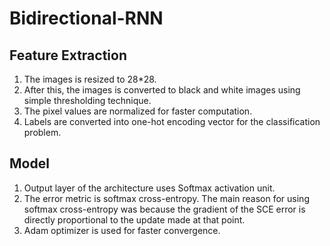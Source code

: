 # Bidirectional-RNN

## Feature Extraction
1. The images is resized to 28*28. 
2. After this, the images is converted to black and white images using simple thresholding technique.
3. The pixel values are normalized for faster computation. 
4. Labels are converted into one-hot encoding vector for the classification problem.

## Model
1. Output layer of the architecture uses Softmax activation unit.
2. The error metric is softmax cross-entropy. The main reason for using softmax cross-entropy was because the gradient of the SCE error is directly proportional to the update made at that point.
3. Adam optimizer is used for faster convergence.
